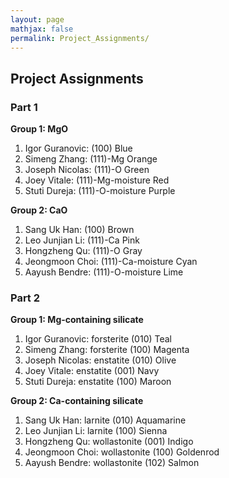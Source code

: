 ```yaml
---
layout: page
mathjax: false
permalink: Project_Assignments/
---
```


## Project Assignments

### Part 1 ###
**Group 1: MgO**

1. Igor Guranovic:    (100)  Blue
2. Simeng Zhang:      (111)-Mg  Orange
3. Joseph Nicolas:    (111)-O  Green
4. Joey Vitale:       (111)-Mg-moisture  Red
5. Stuti Dureja:      (111)-O-moisture  Purple

**Group 2: CaO**

1. Sang Uk Han:       (100)  Brown
2. Leo Junjian Li:    (111)-Ca  Pink
3. Hongzheng Qu:      (111)-O  Gray
4. Jeongmoon Choi:    (111)-Ca-moisture  Cyan
5. Aayush Bendre:     (111)-O-moisture  Lime

### Part 2 ###
**Group 1: Mg-containing silicate**

1. Igor Guranovic:    forsterite (010)  Teal
2. Simeng Zhang:      forsterite (100)  Magenta
3. Joseph Nicolas:    enstatite (010)  Olive
4. Joey Vitale:       enstatite (001)  Navy
5. Stuti Dureja:      enstatite (100)  Maroon

**Group 2: Ca-containing silicate**

1. Sang Uk Han:       larnite (010)  Aquamarine
2. Leo Junjian Li:    larnite (100)  Sienna
3. Hongzheng Qu:      wollastonite (001)  Indigo
4. Jeongmoon Choi:    wollastonite (100)  Goldenrod
5. Aayush Bendre:     wollastonite (102)  Salmon


